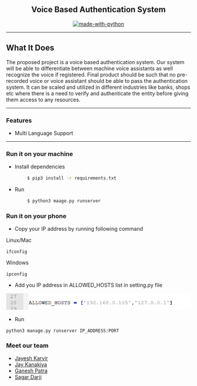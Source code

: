 

<h2 align="center">Voice Based Authentication System</h2>

<div align="center">

[![made-with-python](https://img.shields.io/badge/Made%20with-Python-1f425f.svg)](https://www.python.org/)

</div>

------------------------------------------

## What It Does

The proposed project is a voice based authentication system. Our system will be able to differentiate between machine voice assistants as well recognize the voice if registered. Final product should be such that no pre-recorded voice or voice assistant should be able to pass the authentication system. It can be scaled and utilized in different industries like banks, shops etc where there is a need to verify and authenticate the entity before giving them access to any resources.



------------------------------------------

### Features

- Multi Language Support

------------------------------------------
### Run it on your machine

* Install dependencies
```sh
        $ pip3 install -r requirements.txt
```

* Run
```sh
        $ python3 maage.py runserver
```
### Run it on your phone

* Copy your IP address by running following command

Linux/Mac
```
ifconfig
```
Windows
```
ipconfig
```
* Add you IP address in ALLOWED_HOSTS list in setting.py file

<p>
  <a href="" rel="noopener">
 <img src="./assets/add_host.jpg" style=></a>
</p>

* Run
```
python3 manage.py runserver IP_ADDRESS:PORT
```



### Meet our team

- [Jayesh Karvir](https://github.com/jayeshkarvir5)
- [Jay Kanakiya](https://github.com/JayKanakiya)
- [Ganesh Patra](https://github.com/ganesh92)
- [Sagar Darji](https://github.com/sagardarji77)
